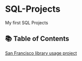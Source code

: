 # SQL-Projects
My first SQL Projects
## 📚 Table of Contents

[San Francisco library usage project](https://github.com/Edvin-Magnusson/SQL-Projects/blob/main/San%20Francisco%20Library%20Usage.md)


